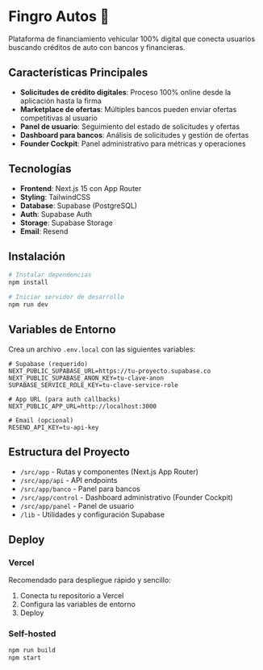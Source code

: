 # Fingro Autos 🚗

Plataforma de financiamiento vehicular 100% digital que conecta usuarios buscando créditos de auto con bancos y financieras.

## Características Principales

- **Solicitudes de crédito digitales**: Proceso 100% online desde la aplicación hasta la firma
- **Marketplace de ofertas**: Múltiples bancos pueden enviar ofertas competitivas al usuario
- **Panel de usuario**: Seguimiento del estado de solicitudes y ofertas
- **Dashboard para bancos**: Análisis de solicitudes y gestión de ofertas
- **Founder Cockpit**: Panel administrativo para métricas y operaciones

## Tecnologías

- **Frontend**: Next.js 15 con App Router
- **Styling**: TailwindCSS
- **Database**: Supabase (PostgreSQL)
- **Auth**: Supabase Auth
- **Storage**: Supabase Storage
- **Email**: Resend

## Instalación

```bash
# Instalar dependencias
npm install

# Iniciar servidor de desarrollo
npm run dev
```

## Variables de Entorno

Crea un archivo `.env.local` con las siguientes variables:

```
# Supabase (requerido)
NEXT_PUBLIC_SUPABASE_URL=https://tu-proyecto.supabase.co
NEXT_PUBLIC_SUPABASE_ANON_KEY=tu-clave-anon
SUPABASE_SERVICE_ROLE_KEY=tu-clave-service-role

# App URL (para auth callbacks)
NEXT_PUBLIC_APP_URL=http://localhost:3000

# Email (opcional)
RESEND_API_KEY=tu-api-key
```

## Estructura del Proyecto

- `/src/app` - Rutas y componentes (Next.js App Router)
- `/src/app/api` - API endpoints
- `/src/app/banco` - Panel para bancos 
- `/src/app/control` - Dashboard administrativo (Founder Cockpit)
- `/src/app/panel` - Panel de usuario
- `/lib` - Utilidades y configuración Supabase

## Deploy

### Vercel
Recomendado para despliegue rápido y sencillo:
1. Conecta tu repositorio a Vercel
2. Configura las variables de entorno
3. Deploy

### Self-hosted
```bash
npm run build
npm start
```
